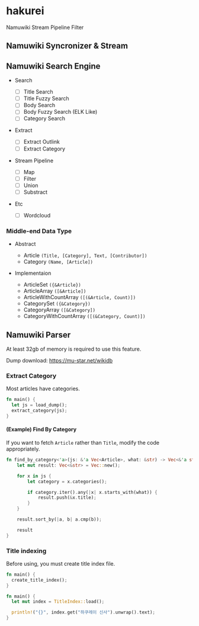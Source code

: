 # hakurei

Namuwiki Stream Pipeline Filter

## Namuwiki Syncronizer & Stream

## Namuwiki Search Engine

- Search

  - [ ] Title Search
  - [ ] Title Fuzzy Search
  - [ ] Body Search
  - [ ] Body Fuzzy Search (ELK Like)
  - [ ] Category Search

- Extract

  - [ ] Extract Outlink
  - [ ] Extract Category

- Stream Pipeline

  - [ ] Map
  - [ ] Filter
  - [ ] Union
  - [ ] Substract

- Etc

  - [ ] Wordcloud

### Middle-end Data Type

- Abstract

  - Article `(Title, [Category], Text, [Contributor])`
  - Category `(Name, [Article])`

- Implementaion

  - ArticleSet `({&Article})`
  - ArticleArray `([&Article])`
  - ArticleWithCountArray `([(&Article, Count)])`
  - CategorySet `({&Category})`
  - CategoryArray `([&Category])`
  - CategoryWithCountArray `([(&Category, Count)])`

## Namuwiki Parser

At least 32gb of memory is required to use this feature.

Dump download: https://mu-star.net/wikidb

### Extract Category

Most articles have categories.

```rs
fn main() {
  let js = load_dump();
  extract_category(js);
}
```

#### (Example) Find By Category

If you want to fetch `Article` rather than `Title`, modify the code appropriately.

```rs
fn find_by_category<'a>(js: &'a Vec<Article>, what: &str) -> Vec<&'a str> {
    let mut result: Vec<&str> = Vec::new();

    for x in js {
        let category = x.categories();

        if category.iter().any(|x| x.starts_with(what)) {
            result.push(&x.title);
        }
    }

    result.sort_by(|a, b| a.cmp(b));

    result
}
```

### Title indexing

Before using, you must create title index file.

```rs
fn main() {
  create_title_index();
}
```

```rs
fn main() {
  let mut index = TitleIndex::load();

  println!("{}", index.get("하쿠레이 신사").unwrap().text);
}
```
